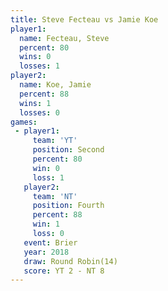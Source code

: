 ```yaml
---
title: Steve Fecteau vs Jamie Koe
player1:              
  name: Fecteau, Steve
  percent: 80         
  wins: 0             
  losses: 1           
player2:              
  name: Koe, Jamie    
  percent: 88         
  wins: 1             
  losses: 0           
games:
 - player1:          
     team: 'YT'      
     position: Second
     percent: 80     
     win: 0          
     loss: 1         
   player2:          
     team: 'NT'      
     position: Fourth
     percent: 88     
     win: 1          
     loss: 0         
   event: Brier         
   year: 2018           
   draw: Round Robin(14)
   score: YT 2 - NT 8   
---
```

